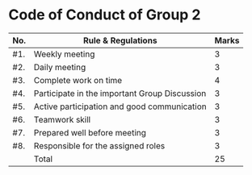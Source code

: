 # Code of Conduct of Group 2
| No.          | Rule & Regulations    | Marks |
|--------------|------------------|------|
| #1. | Weekly meeting   | 3    |
| #2. |  Daily meeting  | 3    |
| #3.  | Complete work on time | 4    |
| #4.  | Participate in the important Group Discussion    |    3  |
| #5. | Active participation and good communication   | 3    |
| #6. |  Teamwork skill  | 3    |
| #7.  | Prepared well before meeting | 3   |
| #8.  | Responsible for the assigned roles    |    3  |
| | Total   | 25   |
